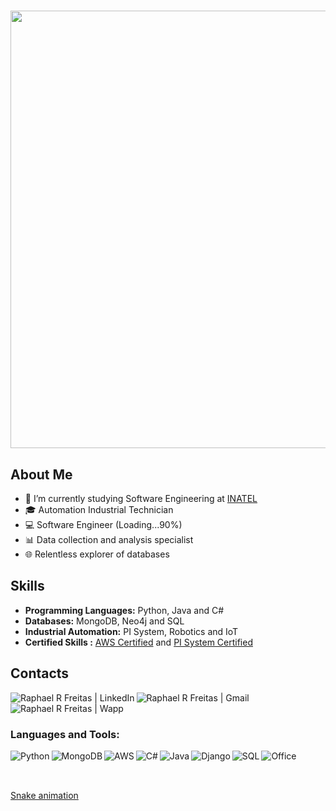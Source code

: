 <h1 align="center">
<img width="700px"  src="https://readme-typing-svg.herokuapp.com?font=roboto+mono&color=3D00FF&center=true&vCenter=true&lines=Hello,+World!!%F0%9F%91%8B;I'm+Raphael!+%F0%9F%A7%91%E2%80%8D%F0%9F%92%BB"/>
</h1>


## About Me
- 📓️ I’m currently studying Software Engineering at [INATEL](https://inatel.br/home/)
- 🎓 Automation Industrial Technician
- 💻 Software Engineer (Loading...90%)
- 📊 Data collection and analysis specialist
- 🌐 Relentless explorer of databases

## Skills

- **Programming Languages:** Python, Java and C#
- **Databases:** MongoDB, Neo4j and SQL
- **Industrial Automation:** PI System, Robotics and IoT
- **Certified Skills :** [AWS Certified](https://www.credly.com/badges/766573da-b922-420d-9caa-7093442432f6/public_url) and [PI System Certified](https://verify.skilljar.com/c/5c5t6ro2d8mp)
## Contacts

<a href="https://www.linkedin.com/in/raphael-rangel-freitas/">
  <img align="left" alt="Raphael R Freitas | LinkedIn"  src="https://img.shields.io/badge/LinkedIn-0077B5?style=for-the-badge&logo=linkedin&logoColor=white" />
</a>
<a href="mailto:raphaelrrfreitas@gmail.com">
  <img align="left" alt="Raphael R Freitas | Gmail"  src="https://img.shields.io/badge/Gmail-D14836?style=for-the-badge&logo=gmail&logoColor=white" />
</a>
<a href="https://wa.me//5588775088?text=Olá%20te%20encontrei%20no%20GitHub">
  <img align="left" alt="Raphael R Freitas | Wapp"  src="https://img.shields.io/badge/WhatsApp-25D366?style=for-the-badge&logo=whatsapp&logoColor=white" />
</a>
<br />
<br />

### Languages and Tools:
<img align="left" alt="Python" src="https://img.shields.io/badge/Python-14354C?style=for-the-badge&logo=python&logoColor=white" />
<img align="left" alt="MongoDB" src="https://img.shields.io/badge/MongoDB-4EA94B?style=for-the-badge&logo=mongodb&logoColor=white" />
<img align="left" alt="AWS" src="https://img.shields.io/badge/Amazon_AWS-232F3E?style=for-the-badge&logo=amazon-aws&logoColor=white" />
<img align="left" alt="C#" src="https://img.shields.io/badge/C%23-239120?style=for-the-badge&logo=c-sharp&logoColor=white" />
<img align="left" alt="Java" src="https://img.shields.io/badge/Java-ED8B00?style=for-the-badge&logo=openjdk&logoColor=white" />
<img align="left" alt="Django" src="https://img.shields.io/badge/Django-092E20?style=for-the-badge&logo=django&logoColor=white" />
<img align="left" alt="SQL" src="https://img.shields.io/badge/PostgreSQL-316192?style=for-the-badge&logo=postgresql&logoColor=white" />
<img align="left" alt="Office" src="https://img.shields.io/badge/Microsoft-666666?style=for-the-badge&logo=microsoft&logoColor=white" />
<br />
<br />

##
[Snake animation](https://github.com/RaphaelRFreitas/RaphaelRFreitas/blob/output/github-contribution-grid-snake.svg)

